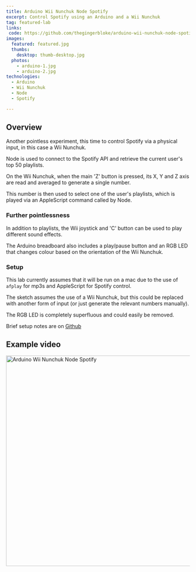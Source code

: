 ```yaml
---
title: Arduino Wii Nunchuk Node Spotify
excerpt: Control Spotify using an Arduino and a Wii Nunchuk
tag: featured-lab
links:
 code: https://github.com/thegingerbloke/arduino-wii-nunchuk-node-spotify
images:
  featured: featured.jpg
  thumbs:
    desktop: thumb-desktop.jpg
  photos:
    - arduino-1.jpg
    - arduino-2.jpg
technologies:
  - Arduino
  - Wii Nunchuk
  - Node
  - Spotify

---
```


## Overview

Another pointless experiment, this time to control Spotify via a physical input, in this case a Wii Nunchuk.

Node is used to connect to the Spotify API and retrieve the current user's top 50 playlists.

On the Wii Nunchuk, when the main 'Z' button is pressed, its X, Y and Z axis are read and averaged to generate a single number.

This number is then used to select one of the user's playlists, which is played via an AppleScript command called by Node.


### Further pointlessness

In addition to playlists, the Wii joystick and 'C' button can be used to play different sound effects.

The Arduino breadboard also includes a play/pause button and an RGB LED that changes colour based on the orientation of the Wii Nunchuk.


### Setup

This lab currently assumes that it will be run on a mac due to the use of `afplay` for mp3s and AppleScript for Spotify control.

The sketch assumes the use of a Wii Nunchuk, but this could be replaced with another form of input (or just generate the relevant numbers manually).

The RGB LED is completely superfluous and could easily be removed.

Brief setup notes are on [Github](https://github.com/thegingerbloke/arduino-wii-nunchuk-node-spotify)


## Example video

<a data-flickr-embed="true"  href="https://www.flickr.com/photos/thegingerbloke/24848529436/in/dateposted-public/" title="Arduino Wii Nunchuk Node Spotify"><img src="https://farm2.staticflickr.com/1476/24848529436_a2d6e811df_b.jpg" width="1024" height="576" alt="Arduino Wii Nunchuk Node Spotify"></a><script async src="//embedr.flickr.com/assets/client-code.js" charset="utf-8"></script>
